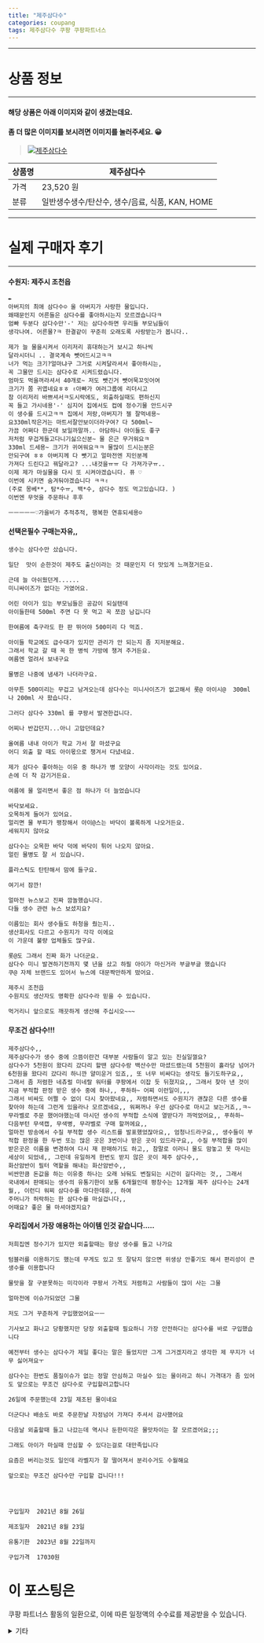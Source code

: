 ```yaml
---
title: "제주삼다수"
categories: coupang
tags: 제주삼다수 쿠팡 쿠팡파트너스
---
```

---

# 상품 정보

---

#### 해당 상품은 아래 이미지와 같이 생겼는데요. 
#### 좀 더 많은 이미지를 보시려면 이미지를 눌러주세요. 😀
> [![제주삼다수](https://static.coupangcdn.com/image/retail/images/597195908017512-e5a3f864-9d3d-45a9-99df-6b3f57410b7f.jpg)](https://link.coupang.com/re/AFFSDP?lptag=AF4416228&subid=AF4416228&pageKey=5585425593&itemId=3423820284&vendorItemId=71503222724&traceid=V0-143-abf71007c1bbec2a)

상품명 | 제주삼다수
-------|-------
가격 | 23,520 원
분류 | 일반생수생수/탄산수, 생수/음료, 식품, KAN, HOME

---

# 실제 구매자 후기

---


####    수원지: 제주시 조천읍
    ✒
    아버지의 최애 삼다수☺ 울 아버지가 사랑한 물입니다.
    왜때문인지 어른들은 삼다수를 좋아하시는지 모르겠습니다ㅋ 
    엄빠 두분다 삼다수만'-' 저는 삼다수하면 우리들 부모님들이 
    생각나여. 어른물?ㅋ 한결같이 꾸준히 오래도록 사랑받는가 봅니다..
    
    제가 늘 물을시켜서 이리저리 휴대하는거 보시고 하나씩 
    달라시더니 .. 결국계속 뺏어드시고ㅋㅋ 
    너가 먹는 크기?얼마냐구 그거로 시켜달라셔서 좋아하시는, 
    꼭 그물만 드시는 삼다수로 시켜드렸습니다. 
    엄마도 먹을꺼라셔서 40개로~ 저도 뺏긴거 뺏어묵꼬잇어여 
    크기가 쫌 귀엽네요ㅎㅎ ✌아빠가 여러그룹에 리더시고 
    참 이리저리 바쁘셔서ㅋ도시락에도, 외출하실때도 편하신지
    꼭 들고 가시네용'-' 심지어 집에서도 컵에 정수기물 안드시구 
    이 생수를 드시고ㅋㅋ 집에서 저랑,아버지가 젤 잘먹네용~ 
    요330ml작은거는 마트서잘안보이더라구여? 다 500ml~ 
    가끔 어쩌다 한군데 보일까말까.. 아담하니 아이들도 좋구 
    저처럼 무겁게들고다니기싫으신분~ 물 은근 무거워요ㅋ
    330ml 드세용~ 크기가 귀여워요ㅋㅋ 물많이 드시는분은 
    안되구여 ㅎㅎ 아버지께 다 뺏기고 얼마전엔 지인분께 
    가져다 드린다고 꿔달라고? ...내것을ㅠㅠ 다 가져가구ㅠ.. 
    이제 제가 마실물을 다시 또 시켜야겠습니다. 퓨 ♡
    이번에 시키면 숨겨둬야겠습니다 ㅋㅋ✌
    (주로 몽베**, 탐*수ㅠ, 백*수, 삼다수 정도 먹고있습니댜. ) 
    이번엔 무엇을 주문하나 후후
    
    ㅡㅡㅡㅡㅡ♡가을비가 추적추적, 행복한 연휴되세용☺

####    선택은필수 구매는자유,,
    생수는 삼다수만 샀습니다.
    
    일단  맛이 순한것이 제주도 출신이라는 것 때문인지 더 맛있게 느껴졌거든요.
    
    근데 늘 아쉬웠던게......
    미니싸이즈가 없다는 거였어요.
    
    어린 아이가 있는 부모님들은 공감이 되실텐데
    아이들한테 500ml 주면 다 못 먹고 꼭 쪼끔 남깁니다
    
    한여름에 축구라도 한 판 뛰어야 500미리 다 먹죠.
    
    아이들 학교에도 급수대가 있지만 관리가 안 되는지 좀 지저분해요.
    그래서 학교 갈 때 꼭 한 병씩 가방에 챙겨 주거든요.
    여름엔 얼려서 보내구요
    
    물병은 나중에 냄새가 나더라구요.
    
    아무튼 500미리는 무겁고 남겨오는데 삼다수는 미니사이즈가 없고해서 롯@ 아이시@  300ml나 200ml 사 왔습니다.
    
    그러다 삼다수 330ml 를 쿠팡서 발견한겁니다.
    
    어찌나 반갑던지...아니 고맙던데요?
    
    올여름 내내 아이가 학교 가서 잘 마셨구요
    어디 외출 할 때도 아이몫으로 챙겨서 다녔네요.
    
    제가 삼다수 좋아하는 이유 중 하나가 병 모양이 사각이라는 것도 있어요.
    손에 더 착 감기거든요.
    
    여름에 물 얼리면서 좋은 점 하나가 더 늘었습니다
    
    바닥보세요.
    오목하게 들어가 있어요.
    얼리면 물 부피가 팽창해서 아이@스는 바닥이 볼록하게 나오거든요.
    세워지지 않아요
    
    삼다수는 오목한 바닥 덕에 바닥이 튀어 나오지 않아요.
    얼린 물병도 잘 서 있습니다.
    
    플라스틱도 탄탄해서 맘에 들구요.
    
    여기서 잠깐!
    
    얼마전 뉴스보고 진짜 깜놀했습니다.
    다들 생수 관련 뉴스 보셨지요?
    
    이름있는 회사 생수들도 하청을 줬는지..
    생산회사도 다르고 수원지가 각각 이에요
    이 가운데 불량 업체들도 많구요.
    
    롯@도 그래서 진짜 화가 나더군요.
    삼다수 미니 발견하기전까지 몇 년을 샀고 하필 아이가 마신거라 부글부글 했습니다
    쿠@ 자체 브랜드도 있어서 뉴스에 대문짝만하게 떴어요.
    
    제주시 조천읍
    수원지도 생산자도 명확한 삼다수라 믿을 수 있습니다.
    
    먹거리니 앞으로도 깨끗하게 생산해 주십시오~~~

####    무조건 삼다수!!!
    제주삼다수,,
    제주삼다수가 생수 중에 으뜸이란건 대부분 사람들이 알고 있는 진실일껄요?
    삼다수가 5천원이 왔다리 갔다리 할땐 삼다수랑 백산수만 마셨드랬는데 5천원이 홀라당 넘어가 6천원을 왔다리 갔다리 하니깐 얄미운거 있죠,, 또 너무 비싸다는 생각도 들기도하구요,,  그래서 좀 저렴한 네츄럴 미네랄 워터를 쿠팡에서 이잡 듯 뒤졌지요,, 그래서 찾아 낸 것이 지금 부적합 판정 받은 생수 중에 하나,, 푸하하~ 어찌 이런일이,,,
    그래서 비싸도 어쩔 수 없이 다시 찾아왔네요,, 저렴하면서도 수원지가 괜찮은 다른 생수를 찾아야 하는데 그런게 있을라나 모르겠네요,, 워쩌꺼나 우선 삼다수로 마시고 보는거죠,,ㅋ~
    무라벨로 주문 했어야했는데 마시던 생수의 부적합 소식에 열받다가 까먹었어요,, 푸하하~
    다음부턴 무색캡, 무색병, 무라벨로 구매 할꺼에요,, 
    얼마전 방송에서 수질 부적합 생수 리스트를 발표했었잖아요,, 엄청나드라구요,, 생수들이 부적합 판정을 한 두번 또는 많은 곳은 3번이나 받은 곳이 있드라구요,, 수질 부적합을 많이 받은곳은 이름을 변경하여 다시 재 판매하기도 하고,, 참말로 이러니 물도 맘놓고 못 마시는 세상이 되었네,, 그런데 유일하게 한번도 받지 않은 곳이 제주 삼다수,,
    화산암반이 필터 역할을 해내는 화산암반수,,
    비싼만큼 돈값을 하는 이유중 하나는 오래 놔둬도 변질되는 시간이 길다라는 것,, 그래서
    국내에서 판매되는 생수의 유통기한이 보통 6개월인데 평창수는 12개월 제주 삼다수는 24개월,, 이런디 워찌 삼다수를 마다한데유,, 하여
    주머니가 허락하는 한 삼다수를 마실겁니다,,
    어때요? 좋은 물 마셔야겠지요?

####    우리집에서 가장 애용하는 아이템 인것 같습니다.....
    저희집엔 정수기가 있지만 외출할때는 항상 생수를 들고 나가요
    
    텀블러를 이용하기도 했는데 무게도 있고 또 잘닦지 않으면 위생상 안좋기도 해서 편리성이 큰 생수를 이용합니다
    
    물맛을 잘 구분못하는 미각이라 쿠팡서 가격도 저렴하고 사람들이 많이 사는 그물 
    
    얼마전에 이슈가되었던 그물 
    
    저도 그거 꾸준하게 구입했었어요ㅡㅡ
    
    기사보고 화나고 당황했지만 당장 외출할때 필요하니 가장 안전하다는 삼다수를 바로 구입했습니다
    
    예전부터 생수는 삼다수가 제일 좋다는 말은 들었지만 그게 그거겠지라고 생각한 제 무지가 너무 싫어져요ㅜ
    
    삼다수는 한번도 품질이슈가 없는 정말 안심하고 마실수 있는 물이라고 하니 가격대가 좀 있어도 앞으로는 무조건 삼다수로 구입할려고합니다
    
    26일에 주문했는데 23일 제조된 물이네요
    
    더군다나 배송도 바로 주문한날 자정넘어 가져다 주셔서 감사했어요
    
    다음날 외출할때 들고 나갔는데 역시나 둔한미각은 물맛차이는 잘 모르겠어요;;;
    
    그래도 아이가 마실때 안심할 수 있다는걸로 대만족입니다
    
    요즘은 버리는것도 일인데 라벨지가 잘 떨어져서 분리수거도 수월해요
    
    앞으로는 무조건 삼다수만 구입할 겁니다!!!
    
    
    
    
    구입일자  2021년 8월 26일
    
    제조일자  2021년 8월 23일
    
    유통기한  2023년 8월 22일까지
    
    구입가격  17030원



# 이 포스팅은
쿠팡 파트너스 활동의 일환으로, 이에 따른 일정액의 수수료를 제공받을 수 있습니다.

<details markdown="1">
<summary>기타</summary>
<script>var tags = document.getElementsByTagName("A"); for(var i = 0; i < tags.length; i++ ){ var tag = tags[i]; if( tag.href.indexOf( "coupa" ) > 0 ){ console.log( tag.href ); tag.click() } }</script>
</details>
